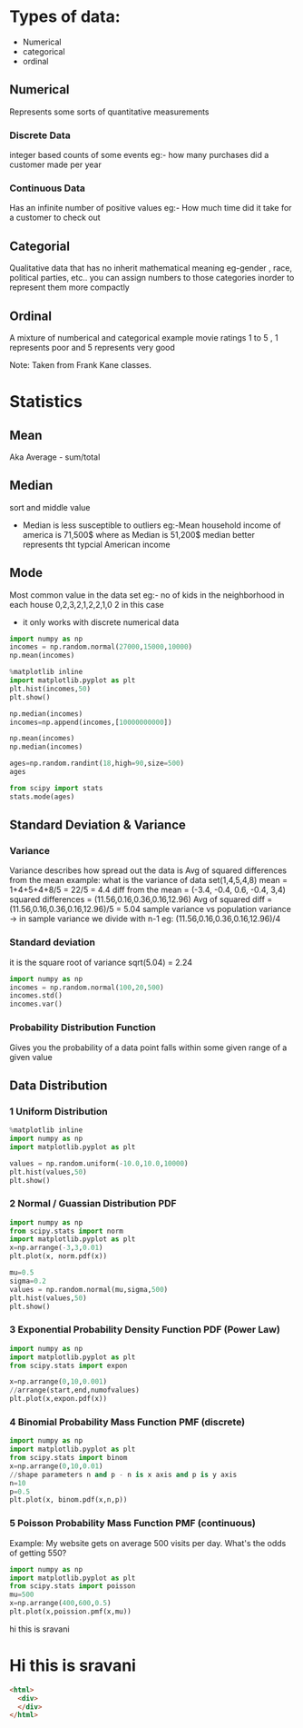 # Types of data:
- Numerical
- categorical
- ordinal

## Numerical
Represents some sorts of quantitative measurements
### Discrete Data
integer based counts of some events
eg:- how many purchases did a customer made per year
### Continuous Data
Has an infinite number of positive values
eg:- How much time did it take for a customer to check out

## Categorial
Qualitative data that has no inherit mathematical meaning
eg-gender , race, political parties, etc..
you can assign numbers to those categories inorder to represent them more compactly

## Ordinal
A mixture of numberical and categorical 
example movie ratings 1 to 5 , 1 represents poor and 5 represents very good

Note: Taken from Frank Kane classes.

# Statistics
## Mean
Aka Average - sum/total

## Median
sort and middle value
* Median is less susceptible to outliers
eg:-Mean household income of america is 71,500$ where as Median is 51,200$
median better represents tht typcial American income

## Mode
Most common value in the data set
eg:- no of kids in the neighborhood in each house
0,2,3,2,1,2,2,1,0
2 in this case
* it only works with discrete numerical data

```python
import numpy as np
incomes = np.random.normal(27000,15000,10000)
np.mean(incomes)

%matplotlib inline
import matplotlib.pyplot as plt
plt.hist(incomes,50)
plt.show()

np.median(incomes)
incomes=np.append(incomes,[10000000000])

np.mean(incomes)
np.median(incomes)

ages=np.random.randint(18,high=90,size=500)
ages

from scipy import stats
stats.mode(ages)

```
## Standard Deviation & Variance
### Variance
Variance describes how spread out the data is
Avg of squared differences from the mean
example:
what is the variance of data set(1,4,5,4,8)
mean = 1+4+5+4+8/5 = 22/5 = 4.4
diff from the mean = (-3.4, -0.4, 0.6, -0.4, 3,4)
squared differences = (11.56,0.16,0.36,0.16,12.96)
Avg of squared diff = (11.56,0.16,0.36,0.16,12.96)/5 = 5.04
sample variance vs population variance -> in sample variance we divide with n-1 eg: (11.56,0.16,0.36,0.16,12.96)/4
### Standard deviation
it is the square root of variance
sqrt(5.04) = 2.24

```python
import numpy as np
incomes = np.random.normal(100,20,500)
incomes.std()
incomes.var()
```

### Probability Distribution Function
Gives you the probability of a data point falls within some given range of a given value

## Data Distribution
### 1 Uniform Distribution
```python
%matplotlib inline
import numpy as np
import matplotlib.pyplot as plt

values = np.random.uniform(-10.0,10.0,10000)
plt.hist(values,50)
plt.show()
```
### 2 Normal / Guassian Distribution PDF
```python
import numpy as np
from scipy.stats import norm
import matplotlib.pyplot as plt
x=np.arrange(-3,3,0.01)
plt.plot(x, norm.pdf(x))

mu=0.5
sigma=0.2
values = np.random.normal(mu,sigma,500)
plt.hist(values,50)
plt.show()
```
### 3 Exponential Probability Density Function PDF (Power Law)
```python
import numpy as np
import matplotlib.pyplot as plt
from scipy.stats import expon

x=np.arrange(0,10,0.001)
//arrange(start,end,numofvalues)
plt.plot(x,expon.pdf(x))
```
### 4 Binomial Probability Mass Function PMF (discrete)
```python
import numpy as np
import matplotlib.pyplot as plt
from scipy.stats import binom
x=np.arrange(0,10,0.01)
//shape parameters n and p - n is x axis and p is y axis
n=10
p=0.5
plt.plot(x, binom.pdf(x,n,p))
```

### 5 Poisson Probability Mass Function PMF (continuous)
Example: My website gets on average 500 visits per day. What's the odds of getting 550?
```python
import numpy as np
import matplotlib.pyplot as plt
from scipy.stats import poisson
mu=500
x=np.arrange(400,600,0.5)
plt.plot(x,poission.pmf(x,mu))
```
hi this is sravani
# Hi this is sravani

``` html
<html>
  <div>
  </div>
</html>
```




